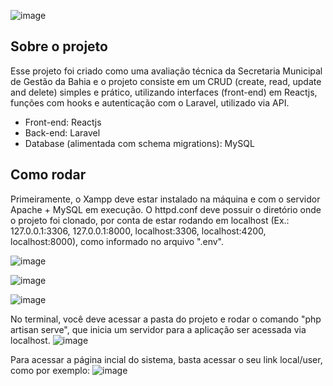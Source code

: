 ![image](https://user-images.githubusercontent.com/78673503/156687595-f1aa7491-ac57-46df-9870-581811faaed9.png)

## Sobre o projeto

Esse projeto foi criado como uma avaliação técnica da Secretaria Municipal de Gestão da Bahia e o projeto consiste em um CRUD (create, read, update and delete) simples e prático, utilizando interfaces (front-end) em Reactjs, funções com hooks e autenticação com o Laravel, utilizado via API.

- Front-end: Reactjs
- Back-end: Laravel
- Database (alimentada com schema migrations): MySQL

## Como rodar

Primeiramente, o Xampp deve estar instalado na máquina e com o servidor Apache + MySQL em execução. O httpd.conf deve possuir o diretório onde o projeto foi clonado, por conta de estar rodando em localhost (Ex.: 127.0.0.1:3306, 127.0.0.1:8000, localhost:3306, localhost:4200, localhost:8000), como informado no arquivo ".env".

![image](https://user-images.githubusercontent.com/78673503/156688903-e76147a5-43ee-4cc1-96f9-47356d8c5059.png)

![image](https://user-images.githubusercontent.com/78673503/156687161-9790be69-1d4b-4490-9c75-7e457b3c5ee1.png) 

![image](https://user-images.githubusercontent.com/78673503/156687195-6e9ddac8-ba3e-43a1-b9f1-10d99f049aae.png)

No terminal, você deve acessar a pasta do projeto e rodar o comando "php artisan serve", que inicia um servidor para a aplicação ser acessada via localhost.
![image](https://user-images.githubusercontent.com/78673503/156687753-b9bf0041-537e-4214-86a5-2441d232d383.png)

Para acessar a página incial do sistema, basta acessar o seu link local/user, como por exemplo:
![image](https://user-images.githubusercontent.com/78673503/156687996-744feab8-b471-482c-a5b9-ce48703769b7.png)



